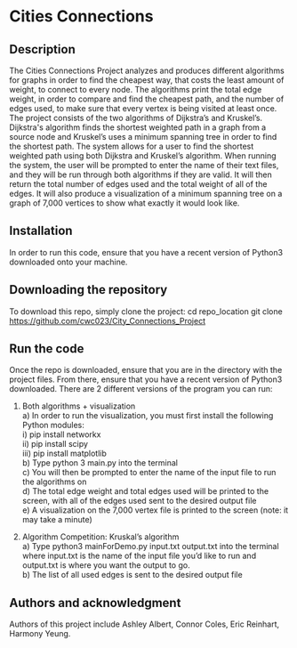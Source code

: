 # Cities Connections

## Description
The Cities Connections Project analyzes and produces different algorithms for graphs in order to find the cheapest way, that costs the least amount of 
weight, to connect to every node. The algorithms print the total edge weight, in order to compare and find the cheapest path, and the number of edges used, 
to make sure that every vertex is being visited at least once. 
  The project consists of the two algorithms of Dijkstra’s and Kruskel’s. Dijkstra's algorithm finds the shortest weighted path in a graph from a source 
node and Kruskel’s uses a minimum spanning tree in order to find the shortest path. The system allows for a user to find the shortest weighted path using 
both Dijkstra and Kruskel’s algorithm. When running the system, the user will be prompted to enter the name of their text files, and they will be run 
through both algorithms if they are valid. It will then return the total number of edges used and the total weight of all of the edges. It will also produce 
a visualization of a minimum spanning tree on a graph of 7,000 vertices to show what exactly it would look like.

## Installation
In order to run this code, ensure that you have a recent version of Python3 downloaded onto your machine. 

## Downloading the repository
  To download this repo, simply clone the project:
    cd repo_location
    git clone https://github.com/cwc023/City_Connections_Project


## Run the code  
Once the repo is downloaded, ensure that you are in the directory with the project files. From there, ensure that you have a recent version of Python3   
downloaded. There are 2 different versions of the program you can run:
1) Both algorithms + visualization  
  a) In order to run the visualization, you must first install the following Python modules:  
    i) pip install networkx  
    ii) pip install scipy  
    iii) pip install matplotlib  
  b) Type python 3 main.py into the terminal  
  c) You will then be prompted to enter the name of the input file to run the algorithms on  
  d) The total edge weight and total edges used will be printed to the screen, with all of the edges used sent to the desired output file  
  e) A visualization on the 7,000 vertex file is printed to the screen (note: it may take a minute)  

2) Algorithm Competition: Kruskal’s algorithm  
  a) Type python3 mainForDemo.py input.txt output.txt into the terminal where input.txt is the name of the input file you’d like to run and output.txt is where you want the output to go.  
  b) The list of all used edges is sent to the desired output file  

## Authors and acknowledgment
Authors of this project include Ashley Albert, Connor Coles, Eric Reinhart, Harmony Yeung.

